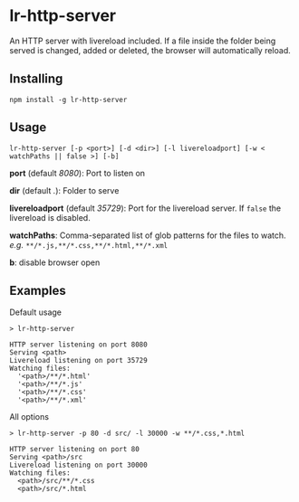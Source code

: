 # lr-http-server

An HTTP server with livereload included. If a file inside the folder being served is changed, added or deleted, the browser will automatically reload.


## Installing

    npm install -g lr-http-server

## Usage

    lr-http-server [-p <port>] [-d <dir>] [-l livereloadport] [-w < watchPaths || false >] [-b]

**port** (default *8080*): Port to listen on

**dir** (default *.*): Folder to serve

**livereloadport** (default *35729*): Port for the livereload server. If `false` the livereload is disabled.

**watchPaths**: Comma-separated list of glob patterns for the files to watch. *e.g.* `**/*.js,**/*.css,**/*.html,**/*.xml`

**b**: disable browser open

## Examples

Default usage

    > lr-http-server

    HTTP server listening on port 8080
    Serving <path>
    Livereload listening on port 35729
    Watching files:
      '<path>/**/*.html'
      '<path>/**/*.js'
      '<path>/**/*.css'
      '<path>/**/*.xml'

All options

    > lr-http-server -p 80 -d src/ -l 30000 -w **/*.css,*.html 

    HTTP server listening on port 80
    Serving <path>/src
    Livereload listening on port 30000
    Watching files:
      <path>/src/**/*.css
      <path>/src/*.html

